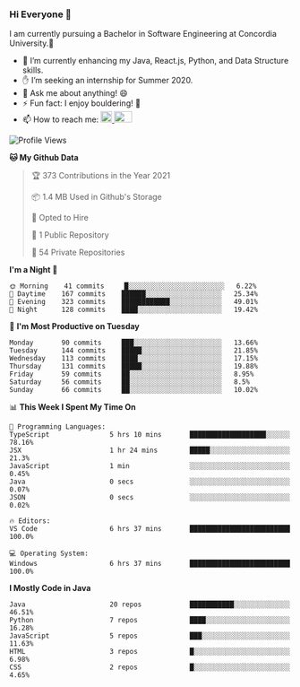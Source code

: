 ### Hi Everyone 👋
I am currently pursuing a Bachelor in Software Engineering at Concordia University.🏫

- 🌱 I’m currently enhancing my Java, React.js, Python, and Data Structure skills.
- ✋ I’m seeking an internship for Summer 2020.
- 💬 Ask me about anything! 😄
- ⚡ Fun fact: I enjoy bouldering! 🧗‍
- 📫 How to reach me: <a href="https://www.linkedin.com/in/siu-tong-ye/" target="_blank"> <img width="20px" width="32" src="https://cdn.jsdelivr.net/npm/simple-icons@v3/icons/linkedin.svg" /> </a> <a href="mailto:SiuTongYe@gmail.com" target="_blank"> <img height="20" width="32" src="https://cdn.jsdelivr.net/npm/simple-icons@v3/icons/gmail.svg" /> </a>

<!--START_SECTION:waka-->
![Profile Views](http://img.shields.io/badge/Profile%20Views-2-blue)

**🐱 My Github Data** 

> 🏆 373 Contributions in the Year 2021
 > 
> 📦 1.4 MB Used in Github's Storage 
 > 
> 💼 Opted to Hire
 > 
> 📜 1 Public Repository 
 > 
> 🔑 54 Private Repositories  
 > 
**I'm a Night 🦉** 

```text
🌞 Morning    41 commits     █░░░░░░░░░░░░░░░░░░░░░░░░   6.22% 
🌆 Daytime    167 commits    ██████░░░░░░░░░░░░░░░░░░░   25.34% 
🌃 Evening    323 commits    ████████████░░░░░░░░░░░░░   49.01% 
🌙 Night      128 commits    ████░░░░░░░░░░░░░░░░░░░░░   19.42%

```
📅 **I'm Most Productive on Tuesday** 

```text
Monday       90 commits     ███░░░░░░░░░░░░░░░░░░░░░░   13.66% 
Tuesday      144 commits    █████░░░░░░░░░░░░░░░░░░░░   21.85% 
Wednesday    113 commits    ████░░░░░░░░░░░░░░░░░░░░░   17.15% 
Thursday     131 commits    █████░░░░░░░░░░░░░░░░░░░░   19.88% 
Friday       59 commits     ██░░░░░░░░░░░░░░░░░░░░░░░   8.95% 
Saturday     56 commits     ██░░░░░░░░░░░░░░░░░░░░░░░   8.5% 
Sunday       66 commits     ██░░░░░░░░░░░░░░░░░░░░░░░   10.02%

```


📊 **This Week I Spent My Time On** 

```text
💬 Programming Languages: 
TypeScript               5 hrs 10 mins       ███████████████████░░░░░░   78.16% 
JSX                      1 hr 24 mins        █████░░░░░░░░░░░░░░░░░░░░   21.3% 
JavaScript               1 min               ░░░░░░░░░░░░░░░░░░░░░░░░░   0.45% 
Java                     0 secs              ░░░░░░░░░░░░░░░░░░░░░░░░░   0.07% 
JSON                     0 secs              ░░░░░░░░░░░░░░░░░░░░░░░░░   0.02%

🔥 Editors: 
VS Code                  6 hrs 37 mins       █████████████████████████   100.0%

💻 Operating System: 
Windows                  6 hrs 37 mins       █████████████████████████   100.0%

```

**I Mostly Code in Java** 

```text
Java                     20 repos            ███████████░░░░░░░░░░░░░░   46.51% 
Python                   7 repos             ████░░░░░░░░░░░░░░░░░░░░░   16.28% 
JavaScript               5 repos             ███░░░░░░░░░░░░░░░░░░░░░░   11.63% 
HTML                     3 repos             █░░░░░░░░░░░░░░░░░░░░░░░░   6.98% 
CSS                      2 repos             █░░░░░░░░░░░░░░░░░░░░░░░░   4.65%

```



<!--END_SECTION:waka-->
